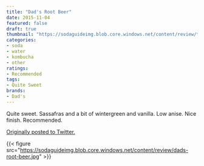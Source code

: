 ```yaml
---
title: "Dad's Root Beer"
date: 2015-11-04
featured: false
draft: true
thumbnail: "https://sodaguideimg.blob.core.windows.net/content/review/thumbs/dads-root-beer.jpg"
categories:
- soda
- water
- kombucha
- other
ratings:
- Recommended
tags:
- Quite Sweet
brands:
- Dad's
---
```


Quite sweet. Sassafras and a bit of wintergreen and vanilla. Low anise. Nice finish. Recommended.

[Originally posted to Twitter.](https://twitter.com/Cavorter/status/662058748517584896)

{{< figure src="https://sodaguideimg.blob.core.windows.net/content/review/dads-root-beer.jpg" >}}

